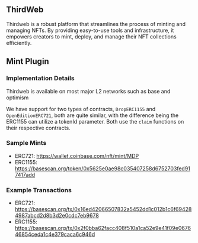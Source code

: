 ## ThirdWeb

Thirdweb is a robust platform that streamlines the process of minting and managing NFTs. By providing easy-to-use tools and infrastructure, it empowers creators to mint, deploy, and manage their NFT collections efficiently. 

## Mint Plugin

### Implementation Details

Thirdweb is available on most major L2 networks such as base and optimism

We have support for two types of contracts, `DropERC1155` and `OpenEditionERC721`, both are quite similar, with the difference being the ERC1155 can utilize a tokenId parameter. Both use the `claim` functions on their respective contracts.

### Sample Mints

  - ERC721: https://wallet.coinbase.com/nft/mint/MDP
  - ERC1155: https://basescan.org/token/0x5625e0ae98c035407258d6752703fed917417add

### Example Transactions

  - ERC721: https://basescan.org/tx/0x16ed42066507832a5452dd1c012b1c6f694284987abcd2d8b3d2e0cdc7eb9678
  - ERC1155: https://basescan.org/tx/0x2f0bba62facc408f510a1ca52e9e41f09e067646854ceda1c4e379caca6c946d

